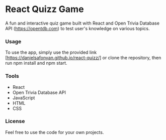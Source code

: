# React Quizz Game

A fun and interactive quiz game built with React and Open Trivia Database API (https://opentdb.com) to test user's knowledge on various topics.

### Usage
To use the app, simply use the provided link [https://danielsafonyan.github.io/react-quizz/] or clone the repository, then run npm install and npm start.

### Tools
- React
- Open Trivia Database API
- JavaScript
- HTML
- CSS

### License
Feel free to use the code for your own projects.

